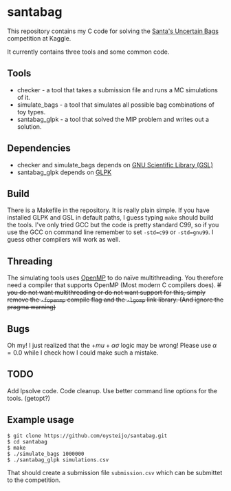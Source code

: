 # santabag

This repository contains my C code for solving the [Santa's Uncertain Bags](https://www.kaggle.com/c/santas-uncertain-bags)
competition at Kaggle.

It currently contains three tools and some common code.

## Tools
 * checker - a tool that takes a submission file and runs a MC simulations of it.
 * simulate_bags - a tool that simulates all possible bag combinations of toy types.
 * santabag_glpk - a tool that solved the MIP problem and writes out a solution.

## Dependencies
 * checker and simulate_bags depends on [GNU Scientific Library (GSL)](https://www.gnu.org/software/gsl/)
 * santabag_glpk depends on [GLPK](https://www.gnu.org/software/glpk/)

## Build
There is a Makefile in the repository. It is really plain simple. If you have installed GLPK and GSL in
default paths, I guess typing `make` should build the tools. I've only tried GCC but the code is pretty standard C99,
so if you use the GCC on command line remember to set `-std=c99` or `-std=gnu99`. I guess other compilers will work as well.

## Threading
The simulating tools uses [OpenMP](http://www.openmp.org/) to do naïve multithreading. You therefore need a compiler that
supports OpenMP (Most modern C compilers does). ~~If you do not want multithreading
or do not want support for this, simply remove the `-fopenmp` compile flag and the `-lgomp` link library. (And
ignore the pragma warning)~~

## Bugs
Oh my! I just realized that the $+mu + \alpha \sigma$ logic may be wrong! Please use $\alpha=0.0$ while I check
how I could make such a mistake.

## TODO
Add lpsolve code. Code cleanup. Use better command line options for the tools. (getopt?)

## Example usage

    $ git clone https://github.com/oysteijo/santabag.git
    $ cd santabag
    $ make
    $ ./simulate_bags 1000000
    $ ./santabag_glpk simulations.csv

That should create a submission file `submission.csv` which can be submittet to the competition.
